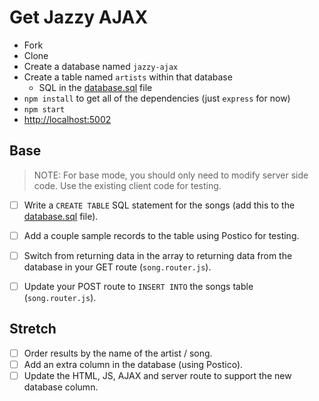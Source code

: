 # Get Jazzy AJAX

- Fork
- Clone
- Create a database named `jazzy-ajax`
- Create a table named `artists` within that database 
  - SQL in the [database.sql](database.sql) file
- `npm install` to get all of the dependencies (just `express` for now)
- `npm start`
- [http://localhost:5002](http://localhost:5002)


## Base

> NOTE: For base mode, you should only need to modify server side code. Use the existing client code for testing.

- [ ] Write a `CREATE TABLE` SQL statement for the songs (add this to the [database.sql](database.sql) file).
- [ ] Add a couple sample records to the table using Postico for testing.
- [ ] Switch from returning data in the array to returning data from the database in your GET route (`song.router.js`).
- [ ] Update your POST route to `INSERT INTO` the songs table (`song.router.js`).


## Stretch

- [ ] Order results by the name of the artist / song.
- [ ] Add an extra column in the database (using Postico).
- [ ] Update the HTML, JS, AJAX and server route to support the new database column.